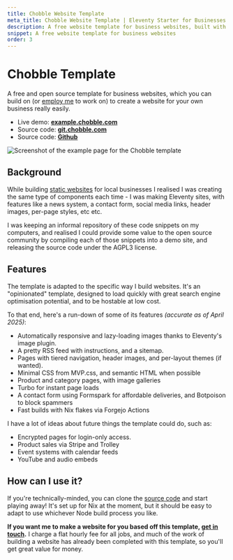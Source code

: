 ```yaml
---
title: Chobble Website Template
meta_title: Chobble Website Template | Eleventy Starter for Businesses | Prestwich, Manchester
description: A free website template for business websites, built with Eleventy, Nix, Formspring and more
snippet: A free website template for business websites
order: 3
---
```


# Chobble Template

A free and open source template for business websites, which you can build on (or [employ me](/contact/) to work on) to create a website for your own business really easily.

- Live demo: **[example.chobble.com](https://example.chobble.com)**
- Source code: **[git.chobble.com](https://git.chobble.com/chobble/chobble-template/)**
- Source code: **[Github](https://github.com/chobble-mirror/chobble-template/)**

![Screenshot of the example page for the Chobble template](/assets/examples/template.png)

## Background

While building [static websites](/services/static-websites/) for local businesses I realised I was creating the same type of components each time - I was making Eleventy sites, with features like a news system, a contact form, social media links, header images, per-page styles, etc etc.

I was keeping an informal repository of these code snippets on my computers, and realised I could provide some value to the open source community by compiling each of those snippets into a demo site, and releasing the source code under the AGPL3 license.

## Features

The template is adapted to the specific way I build websites. It's an "opinionated" template, designed to load quickly with great search engine optimisation potential, and to be hostable at low cost.

To that end, here's a run-down of some of its features _(accurate as of April 2025)_:

- Automatically responsive and lazy-loading images thanks to Eleventy's image plugin.
- A pretty RSS feed with instructions, and a sitemap.
- Pages with tiered navigation, header images, and per-layout themes (if wanted).
- Minimal CSS from MVP.css, and semantic HTML when possible
- Product and category pages, with image galleries
- Turbo for instant page loads
- A contact form using Formspark for affordable deliveries, and Botpoison to block spammers
- Fast builds with Nix flakes via Forgejo Actions

I have a lot of ideas about future things the template could do, such as:

- Encrypted pages for login-only access.
- Product sales via Stripe and Trolley
- Event systems with calendar feeds
- YouTube and audio embeds

## How can I use it?

If you're technically-minded, you can clone the [source code](https://git.chobble.com/chobble/chobble-template/) and start playing away! It's set up for Nix at the moment, but it should be easy to adapt to use whichever Node build process you like.

**If you want me to make a website for you based off this template, [get in touch](/contact/).** I charge a flat hourly fee for all jobs, and much of the work of building a website has already been completed with this template, so you'll get great value for money.
